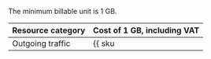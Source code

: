 The minimum billable unit is 1 GB.

| Resource category | Cost of 1 GB, including VAT |
| --- | --- |
| Outgoing traffic | {{ sku|KZT|cdn.api.network.inet.egress|string }} |